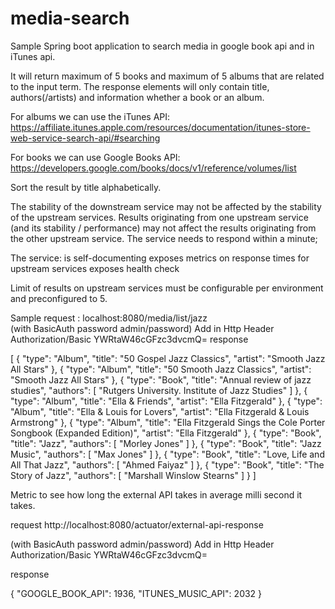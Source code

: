 # media-search
Sample Spring boot application to search media in google book api and in iTunes api.

It will return maximum of 5 books and maximum of 5 albums that are related to the input term. The response
elements will only contain title, authors(/artists) and information whether a book or an album.

For albums we can use the iTunes API: 
https://affiliate.itunes.apple.com/resources/documentation/itunes-store-web-service-search-api/#searching

For books we can use Google Books API:
https://developers.google.com/books/docs/v1/reference/volumes/list 

Sort the result by title alphabetically.

The stability of the downstream service may not be affected by the stability of the upstream services.
Results originating from one upstream service (and its stability / performance) may not affect the results originating from the other upstream service. 
The service needs to respond within a minute;

The service:
 is self-documenting
 exposes metrics on response times for upstream services
 exposes health check

Limit of results on upstream services must be configurable per environment and preconfigured to 5.


Sample request : localhost:8080/media/list/jazz     
   (with BasicAuth password admin/password)
   Add in Http Header    Authorization/Basic YWRtaW46cGFzc3dvcmQ=
response 

[
    {
        "type": "Album",
        "title": "50 Gospel Jazz Classics",
        "artist": "Smooth Jazz All Stars"
    },
    {
        "type": "Album",
        "title": "50 Smooth Jazz Classics",
        "artist": "Smooth Jazz All Stars"
    },
    {
        "type": "Book",
        "title": "Annual review of jazz studies",
        "authors": [
            "Rutgers University. Institute of Jazz Studies"
        ]
    },
    {
        "type": "Album",
        "title": "Ella & Friends",
        "artist": "Ella Fitzgerald"
    },
    {
        "type": "Album",
        "title": "Ella & Louis for Lovers",
        "artist": "Ella Fitzgerald & Louis Armstrong"
    },
    {
        "type": "Album",
        "title": "Ella Fitzgerald Sings the Cole Porter Songbook (Expanded Edition)",
        "artist": "Ella Fitzgerald"
    },
    {
        "type": "Book",
        "title": "Jazz",
        "authors": [
            "Morley Jones"
        ]
    },
    {
        "type": "Book",
        "title": "Jazz Music",
        "authors": [
            "Max Jones"
        ]
    },
    {
        "type": "Book",
        "title": "Love, Life and All That Jazz",
        "authors": [
            "Ahmed Faiyaz"
        ]
    },
    {
        "type": "Book",
        "title": "The Story of Jazz",
        "authors": [
            "Marshall Winslow Stearns"
        ]
    }
]


Metric to see how long the external API takes in average milli second it takes.

request  http://localhost:8080/actuator/external-api-response
 
  (with BasicAuth password admin/password)
   Add in Http Header    Authorization/Basic YWRtaW46cGFzc3dvcmQ=
   
response 

{
    "GOOGLE_BOOK_API": 1936,
    "ITUNES_MUSIC_API": 2032
}

